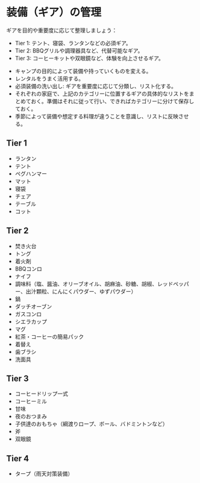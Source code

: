 # 装備（ギア）の管理

ギアを目的や重要度に応じて整理しましょう：

- Tier 1: テント、寝袋、ランタンなどの必須ギア。
- Tier 2: BBQグリルや調理器具など、代替可能なギア。
- Tier 3: コーヒーキットや双眼鏡など、体験を向上させるギア。

* キャンプの目的によって装備や持っていくものを変える。
* レンタルをうまく活用する。
* 必須装備の洗い出し: ギアを重要度に応じて分類し、リスト化する。
* それぞれの家庭で、上記のカテゴリーに位置するギアの具体的なリストをまとめておく。準備はそれに従って行い、できればカテゴリーに分けて保存しておく。
* 季節によって装備や想定する料理が違うことを意識し、リストに反映させる。

## Tier 1

- ランタン
- テント
- ペグハンマー
- マット
- 寝袋
- チェア
- テーブル
- コット

## Tier 2

- 焚き火台
- トング
- 着火剤
- BBQコンロ
- ナイフ
- 調味料（塩、醤油、オリーブオイル、胡麻油、砂糖、胡椒、レッドペッパー、出汁顆粒、にんにくパウダー、ゆずパウダー）
- 鍋
- ダッチオーブン
- ガスコンロ
- シエラカップ
- マグ
- 紅茶・コーヒーの簡易パック
- 着替え
- 歯ブラシ
- 洗面具

## Tier 3

- コーヒードリップ一式
- コーヒーミル
- 甘味
- 夜のおつまみ
- 子供達のおもちゃ（綱渡りロープ、ボール、バドミントンなど）
- 斧
- 双眼鏡

## Tier 4

- タープ（雨天対策装備）

